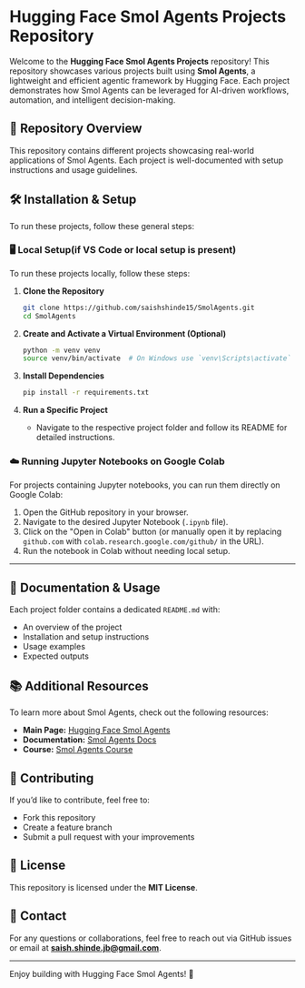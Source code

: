 # Hugging Face Smol Agents Projects Repository

Welcome to the **Hugging Face Smol Agents Projects** repository! This repository showcases various projects built using **Smol Agents**, a lightweight and efficient agentic framework by Hugging Face. Each project demonstrates how Smol Agents can be leveraged for AI-driven workflows, automation, and intelligent decision-making.

## 📌 Repository Overview
This repository contains different projects showcasing real-world applications of Smol Agents. Each project is well-documented with setup instructions and usage guidelines.

## 🛠️ Installation & Setup
To run these projects, follow these general steps:

### 🖥️ Local Setup(if VS Code or local setup is present)
To run these projects locally, follow these steps:

1. **Clone the Repository**
   ```bash
   git clone https://github.com/saishshinde15/SmolAgents.git
   cd SmolAgents
   ```

2. **Create and Activate a Virtual Environment (Optional)**
   ```bash
   python -m venv venv
   source venv/bin/activate  # On Windows use `venv\Scripts\activate`
   ```

3. **Install Dependencies**
   ```bash
   pip install -r requirements.txt
   ```

4. **Run a Specific Project**
   - Navigate to the respective project folder and follow its README for detailed instructions.

### ☁️ Running Jupyter Notebooks on Google Colab
For projects containing Jupyter notebooks, you can run them directly on Google Colab:

1. Open the GitHub repository in your browser.
2. Navigate to the desired Jupyter Notebook (`.ipynb` file).
3. Click on the "Open in Colab" button (or manually open it by replacing `github.com` with `colab.research.google.com/github/` in the URL).
4. Run the notebook in Colab without needing local setup.

---

## 📖 Documentation & Usage
Each project folder contains a dedicated `README.md` with:
- An overview of the project
- Installation and setup instructions
- Usage examples
- Expected outputs

## 📚 Additional Resources
To learn more about Smol Agents, check out the following resources:
- **Main Page:** [Hugging Face Smol Agents](https://huggingface.co/blog/smolagents)
- **Documentation:** [Smol Agents Docs](https://huggingface.co/docs/smolagents/en/index)
- **Course:** [Smol Agents Course](https://huggingface.co/learn/agents-course/en/unit0/introduction)

## 🤝 Contributing
If you’d like to contribute, feel free to:
- Fork this repository
- Create a feature branch
- Submit a pull request with your improvements

## 📜 License
This repository is licensed under the **MIT License**.

## 📧 Contact
For any questions or collaborations, feel free to reach out via GitHub issues or email at **saish.shinde.jb@gmail.com**.

---
Enjoy building with Hugging Face Smol Agents! 🚀
